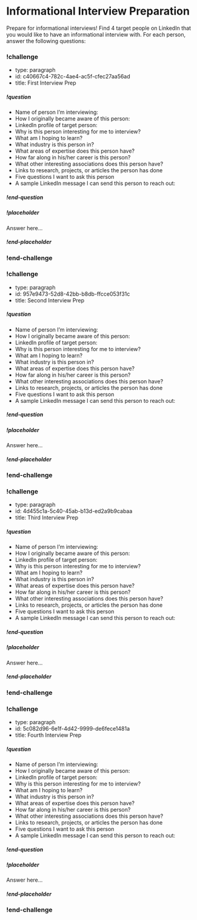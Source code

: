 # Informational Interview Preparation

Prepare for informational interviews! Find 4 target people on LinkedIn that you would like to have an informational interview with. For each person, answer the following questions:

### !challenge

* type: paragraph
* id: c40667c4-782c-4ae4-ac5f-cfec27aa56ad
* title: First Interview Prep

##### !question

* Name of person I’m interviewing:
* How I originally became aware of this person:
* LinkedIn profile of target person:
* Why is this person interesting for me to interview?
* What am I hoping to learn?
* What industry is this person in?
* What areas of expertise does this person have?
* How far along in his/her career is this person?
* What other interesting associations does this person have?
* Links to research, projects, or articles the person has done
* Five questions I want to ask this person
* A sample LinkedIn message I can send this person to reach out:

##### !end-question

##### !placeholder

Answer here...

##### !end-placeholder

### !end-challenge

### !challenge

* type: paragraph
* id: 957e9473-52d8-42bb-b8db-ffcce053f31c
* title: Second Interview Prep

##### !question

* Name of person I’m interviewing:
* How I originally became aware of this person:
* LinkedIn profile of target person:
* Why is this person interesting for me to interview?
* What am I hoping to learn?
* What industry is this person in?
* What areas of expertise does this person have?
* How far along in his/her career is this person?
* What other interesting associations does this person have?
* Links to research, projects, or articles the person has done
* Five questions I want to ask this person
* A sample LinkedIn message I can send this person to reach out:

##### !end-question

##### !placeholder

Answer here...

##### !end-placeholder

### !end-challenge

### !challenge

* type: paragraph
* id: 4d455c1a-5c40-45ab-b13d-ed2a9b9cabaa
* title: Third Interview Prep

##### !question

* Name of person I’m interviewing:
* How I originally became aware of this person:
* LinkedIn profile of target person:
* Why is this person interesting for me to interview?
* What am I hoping to learn?
* What industry is this person in?
* What areas of expertise does this person have?
* How far along in his/her career is this person?
* What other interesting associations does this person have?
* Links to research, projects, or articles the person has done
* Five questions I want to ask this person
* A sample LinkedIn message I can send this person to reach out:

##### !end-question

##### !placeholder

Answer here...

##### !end-placeholder

### !end-challenge

### !challenge

* type: paragraph
* id: 5c082d96-6e1f-4d42-9999-de6fece1481a
* title: Fourth Interview Prep

##### !question

* Name of person I’m interviewing:
* How I originally became aware of this person:
* LinkedIn profile of target person:
* Why is this person interesting for me to interview?
* What am I hoping to learn?
* What industry is this person in?
* What areas of expertise does this person have?
* How far along in his/her career is this person?
* What other interesting associations does this person have?
* Links to research, projects, or articles the person has done
* Five questions I want to ask this person
* A sample LinkedIn message I can send this person to reach out:

##### !end-question

##### !placeholder

Answer here...

##### !end-placeholder

### !end-challenge
